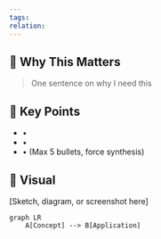 ```yaml
---
tags:
relation:
---
```








## 🎯 Why This Matters
> One sentence on why I need this

## 🧠 Key Points
- •
- •
- •
(Max 5 bullets, force synthesis)

## 🎨 Visual
[Sketch, diagram, or screenshot here]
```mermaid
graph LR
    A[Concept] --> B[Application]
